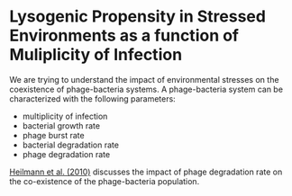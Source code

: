 # Lysogenic Propensity in Stressed Environments as a function of Muliplicity of Infection

We are trying to understand the impact of environmental stresses on the coexistence of phage-bacteria systems. A phage-bacteria system can be characterized with the following parameters: 

* multiplicity of infection
* bacterial growth rate
* phage burst rate
* bacterial degradation rate
* phage degradation rate

[Heilmann et al. (2010)](http://doi.org/10.1128/JVI.02326-09) discusses the impact of phage degradation rate on the co-existence of the phage-bacteria population. 
